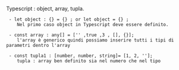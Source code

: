 Typescript : object, array, tupla.
     
     - let object : {} = {} ; or let object = {} ; 
        Nel primo caso object in Typescript deve essere definito.

     - const array : any[] = ['' ,true ,3 , [], {}]; 
        l'array è generico quindi possiamo inserire tutti i tipi di parametri dentro l'array

     - const tupla1 : [number, number, string]= [1, 2, ''];
        tupla : array ben definito sia nel numero che nel tipo
